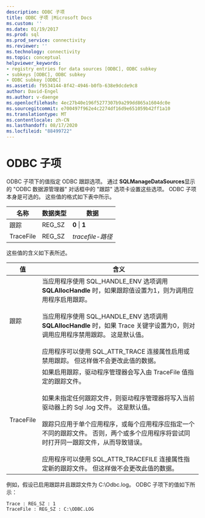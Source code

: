 ```yaml
---
description: ODBC 子项
title: ODBC 子项 |Microsoft Docs
ms.custom: ''
ms.date: 01/19/2017
ms.prod: sql
ms.prod_service: connectivity
ms.reviewer: ''
ms.technology: connectivity
ms.topic: conceptual
helpviewer_keywords:
- registry entries for data sources [ODBC], ODBC subkey
- subkeys [ODBC], ODBC subkey
- ODBC subkey [ODBC]
ms.assetid: f9534144-8f42-4946-b0fb-638e9dcde9c8
author: David-Engel
ms.author: v-daenge
ms.openlocfilehash: 4ec27b40e196f5277307b9a299dd865a1604dc0e
ms.sourcegitcommit: e700497f962e4c2274df16d9e651059b42ff1a10
ms.translationtype: MT
ms.contentlocale: zh-CN
ms.lasthandoff: 08/17/2020
ms.locfileid: "88499722"
---
```

# <a name="odbc-subkey"></a>ODBC 子项
ODBC 子项下的值指定 ODBC 跟踪选项。 通过 **SQLManageDataSources**显示的 "ODBC 数据源管理器" 对话框中的 "跟踪" 选项卡设置这些选项。 ODBC 子项本身是可选的。 这些值的格式如下表中所示。  
  
|名称|数据类型|数据|  
|----------|---------------|----------|  
|跟踪|REG_SZ|**0** &#124; **1**|  
|TraceFile|REG_SZ|*tracefile-路径*|  
  
 这些值的含义如下表所述。  
  
|值|含义|  
|-----------|-------------|  
|跟踪|当应用程序使用 SQL_HANDLE_ENV 选项调用 **SQLAllocHandle** 时，如果跟踪值设置为1，则为调用应用程序启用跟踪。<br /><br /> 当应用程序使用 SQL_HANDLE_ENV 选项调用 **SQLAllocHandle** 时，如果 Trace 关键字设置为0，则对调用应用程序禁用跟踪。 这是默认值。<br /><br /> 应用程序可以使用 SQL_ATTR_TRACE 连接属性启用或禁用跟踪。 但这样做不会更改此值的数据。|  
|TraceFile|如果启用跟踪，驱动程序管理器会写入由 TraceFile 值指定的跟踪文件。<br /><br /> 如果未指定任何跟踪文件，则驱动程序管理器将写入当前驱动器上的 Sql .log 文件。 这是默认值。<br /><br /> 跟踪只应用于单个应用程序，或每个应用程序应指定一个不同的跟踪文件。 否则，两个或多个应用程序将尝试同时打开同一跟踪文件，从而导致错误。<br /><br /> 应用程序可以使用 SQL_ATTR_TRACEFILE 连接属性指定新的跟踪文件。 但这样做不会更改此值的数据。|  
  
 例如，假设已启用跟踪并且跟踪文件为 C:\Odbc.log。 ODBC 子项下的值如下所示：  
  
```  
Trace : REG_SZ : 1  
TraceFile : REG_SZ : C:\ODBC.LOG  
  
```
